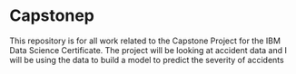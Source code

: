 # Capstonep
This repository is for all work related to the Capstone Project for the IBM Data Science Certificate. The project will be looking at accident data and I will be using the data to build a model to predict the severity of accidents
